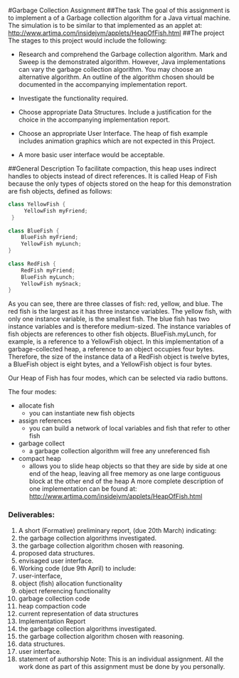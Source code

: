 #Garbage Collection Assignment 
##The task 
The goal of this assignment is to implement a of a Garbage collection 
algorithm for a Java virtual machine. The simulation is to be similar to 
that implemented as an applet at: 
http://www.artima.com/insidejvm/applets/HeapOfFish.html 
##The project 
The stages to this project would include the following:

* Research and comprehend the Garbage collection algorithm. Mark 
and Sweep is the demonstrated algorithm. However, Java 
implementations can vary the garbage collection algorithm. You 
may choose an alternative algorithm. An outline of the algorithm 
chosen should be documented in the accompanying implementation 
report. 

* Investigate the functionality required. 
 
* Choose appropriate Data Structures. Include a justification for the 
choice in the accompanying implementation report. 

* Choose an appropriate User Interface. The heap of fish example 
includes animation graphics which are not expected in this Project. 

* A more basic user interface would be acceptable. 
 
##General Description 
To facilitate compaction, this heap uses indirect handles to objects instead 
of direct references. It is called Heap of Fish because the only types of 
objects stored on the heap for this demonstration are fish objects, defined 
as follows: 

```java
class YellowFish { 
     YellowFish myFriend; 
 } 
 
class BlueFish { 
    BlueFish myFriend; 
    YellowFish myLunch; 
} 
 
class RedFish { 
    RedFish myFriend; 
    BlueFish myLunch; 
    YellowFish mySnack; 
} 
```

As you can see, there are three classes of fish: red, yellow, and blue. The 
red fish is the largest as it has three instance variables. The yellow fish, with only one instance variable, is the smallest fish. The blue fish has two instance variables and is therefore medium-sized. 
The instance variables of fish objects are references to other fish 
objects. BlueFish.myLunch, for example, is a reference to 
a YellowFish object. In this implementation of a garbage-collected heap, a 
reference to an object occupies four bytes. Therefore, the size of the 
instance data of a RedFish object is twelve bytes, a BlueFish object is 
eight bytes, and a YellowFish object is four bytes. 

Our Heap of Fish has four modes, which can be selected via radio buttons. 

The four modes:
* allocate fish 
  * you can instantiate new fish objects 
* assign references 
   * you can build a network of local variables and fish that refer 
to other fish 
* garbage collect 
  * a garbage collection algorithm will free any unreferenced fish 
* compact heap 
  * allows you to slide heap objects so that they are side by side 
at one end of the heap, leaving all free memory as one large 
contiguous block at the other end of the heap 
A more complete description of one implementation can be found at: 
http://www.artima.com/insidejvm/applets/HeapOfFish.html 

### Deliverables: 
1. A short (Formative) preliminary report, (due 20th
 March) indicating: 
  1. the garbage collection algorithms investigated. 
  2. the garbage collection algorithm chosen with reasoning. 
  3. proposed data structures. 
  4. envisaged user interface. 
2. Working code (due 9th April) to include: 
  1. user-interface, 
  2. object (fish) allocation functionality 
  3. object referencing functionality 
  4. garbage collection code 
  4. heap compaction code 
  5. current representation of data structures 
3. Implementation Report 
  1. the garbage collection algorithms investigated. 
  2. the garbage collection algorithm chosen with reasoning. 
  3. data structures. 
  4. user interface. 
  5. statement of authorship 
Note: This is an individual assignment. All the work done as part of this 
assignment must be done by you personally.